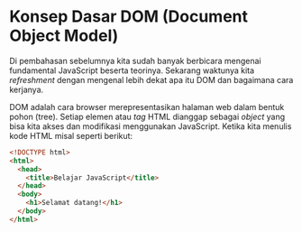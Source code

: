 # Konsep Dasar DOM (Document Object Model)
Di pembahasan sebelumnya kita sudah banyak berbicara mengenai fundamental JavaScript beserta teorinya. Sekarang waktunya kita _refreshment_ dengan mengenal lebih dekat apa itu DOM dan bagaimana cara kerjanya.

DOM adalah cara browser merepresentasikan halaman web dalam bentuk pohon (tree). Setiap elemen atau _tag_ HTML dianggap sebagai _object_ yang bisa kita akses dan modifikasi menggunakan JavaScript. Ketika kita menulis kode HTML misal seperti berikut:

```html
<!DOCTYPE html>
<html>
  <head>
    <title>Belajar JavaScript</title>
  </head>
  <body>
    <h1>Selamat datang!</h1>
  </body>
</html>
```
